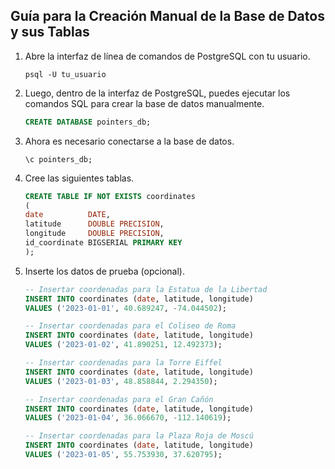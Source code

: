 ## Guía para la Creación Manual de la Base de Datos y sus Tablas

1. Abre la interfaz de línea de comandos de PostgreSQL con tu usuario.
   ```shell
   psql -U tu_usuario
   ```
2. Luego, dentro de la interfaz de PostgreSQL, puedes ejecutar los comandos SQL
  para crear la base de datos manualmente.
   ```sql
   CREATE DATABASE pointers_db;
   ```
3. Ahora es necesario conectarse a la base de datos.
   ```shell
   \c pointers_db;
   ```
4. Cree las siguientes tablas.
   ```sql
   CREATE TABLE IF NOT EXISTS coordinates
   (
   date          DATE,
   latitude      DOUBLE PRECISION,
   longitude     DOUBLE PRECISION,
   id_coordinate BIGSERIAL PRIMARY KEY
   );
   ```
5. Inserte los datos de prueba (opcional).
   ```sql
   -- Insertar coordenadas para la Estatua de la Libertad
   INSERT INTO coordinates (date, latitude, longitude)
   VALUES ('2023-01-01', 40.689247, -74.044502);
   
   -- Insertar coordenadas para el Coliseo de Roma
   INSERT INTO coordinates (date, latitude, longitude)
   VALUES ('2023-01-02', 41.890251, 12.492373);
   
   -- Insertar coordenadas para la Torre Eiffel
   INSERT INTO coordinates (date, latitude, longitude)
   VALUES ('2023-01-03', 48.858844, 2.294350);
   
   -- Insertar coordenadas para el Gran Cañón
   INSERT INTO coordinates (date, latitude, longitude)
   VALUES ('2023-01-04', 36.066670, -112.140619);
   
   -- Insertar coordenadas para la Plaza Roja de Moscú
   INSERT INTO coordinates (date, latitude, longitude)
   VALUES ('2023-01-05', 55.753930, 37.620795);
   ```